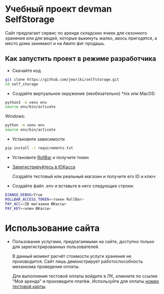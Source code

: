 # Учебный проект devman SelfStorage

Сайт предлагает сервис по аренде складских ячеек для сезонного хранения или для вещей, которые выкинуть жалко,
авось пригодятся, а место дома занимают и на Авито фиг продашь.

## Как запустить проект в режиме разработчика
- Скачайте код
```bash
git clone https://github.com/jmuriki/selfstorage.git
cd self_storage
```
- Создайте виртуальное окружение (необязательно)
*nix или MacOS:
```bash
python3 -m venv env
source env/bin/activate
```
Windows:
```bash
python -m venv env
source env/bin/activate
```
- Установите зависимости
```bash
pip install -r requirements.txt
```

- Установите [RollBar](https://docs.rollbar.com/docs/setup) и получите токен
- [Зарегистрируйтесь в ЮКасса](https://yookassa.ru/yooid/signup/step/phone)

  Создайте тестовый или реальный магазин и получите его ID и ключ

- Создайте файл .env и вставьте в него следующие строки:
```bash
DJANGO_DEBUG=True
ROLLBAR_ACCESS_TOKEN=<токен RollBar>
PAY_ACC=<ID магазина ЮКассы>
PAY_KEY=<ключ ЮКассы>
```

# Использование сайта 
- Пользование услугами, предлагаемыми на сайте, доступно только для зарегистрированных пользователей.

  В данный момент расчёт стоимости услуги хранения не производится. Сайт лишь демонстрирует работоспособность механизма
  проведения оплаты.

  Для выполнения тестовой оплаты войдите в ЛК, кликните по ссылке "Моя аренда" и произведите платёж.
  Используйте для оплаты [номер тестовой карты](https://yookassa.ru/developers/payment-acceptance/testing-and-going-live/testing#test-bank-card).